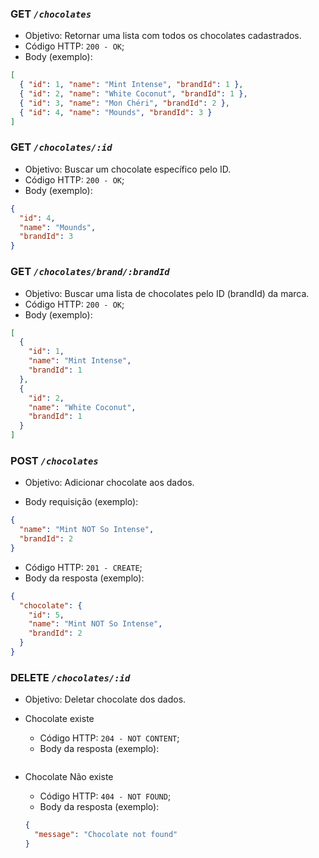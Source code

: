 ### **GET** _`/chocolates`_

- Objetivo: Retornar uma lista com todos os chocolates cadastrados.
- Código HTTP: `200 - OK`;
- Body (exemplo):

```json
[
  { "id": 1, "name": "Mint Intense", "brandId": 1 },
  { "id": 2, "name": "White Coconut", "brandId": 1 },
  { "id": 3, "name": "Mon Chéri", "brandId": 2 },
  { "id": 4, "name": "Mounds", "brandId": 3 }
]
```

### **GET** _`/chocolates/:id`_

- Objetivo: Buscar um chocolate específico pelo ID.
- Código HTTP: `200 - OK`;
- Body (exemplo):

```json
{
  "id": 4,
  "name": "Mounds",
  "brandId": 3
}
```

### **GET** _`/chocolates/brand/:brandId`_

- Objetivo: Buscar uma lista de chocolates pelo ID (brandId) da marca.
- Código HTTP: `200 - OK`;
- Body (exemplo):

```json
[
  {
    "id": 1,
    "name": "Mint Intense",
    "brandId": 1
  },
  {
    "id": 2,
    "name": "White Coconut",
    "brandId": 1
  }
]
```

### **POST** _`/chocolates`_

- Objetivo: Adicionar chocolate aos dados.

- Body requisição (exemplo):

```json
{
  "name": "Mint NOT So Intense",
  "brandId": 2
}
```

- Código HTTP: `201 - CREATE`;
- Body da resposta (exemplo):

```json
{
  "chocolate": {
    "id": 5,
    "name": "Mint NOT So Intense",
    "brandId": 2
  }
}
```

### **DELETE** _`/chocolates/:id`_

- Objetivo: Deletar chocolate dos dados.

- Chocolate existe

  - Código HTTP: `204 - NOT CONTENT`;
  - Body da resposta (exemplo):

  ```json

  ```

- Chocolate Não existe

  - Código HTTP: `404 - NOT FOUND`;
  - Body da resposta (exemplo):

  ```json
  {
    "message": "Chocolate not found"
  }
  ```
